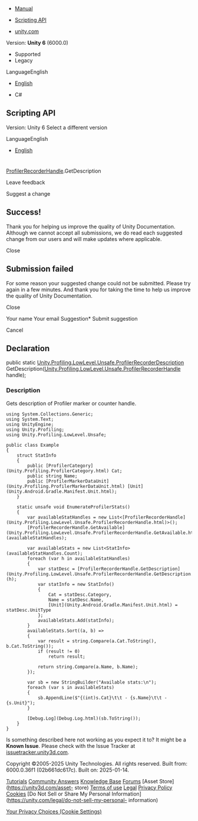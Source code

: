 [ ]()

  * [Manual](../Manual/index.html)
  * [Scripting API](../ScriptReference/index.html)

  * [unity.com](https://unity.com/)

Version: **Unity 6** (6000.0)

  * Supported
  * Legacy

LanguageEnglish

  * [English]()

  * C#

[ ](https://docs.unity3d.com)

## Scripting API

Version: Unity 6 Select a different version

LanguageEnglish

  * [English]()

#
[ProfilerRecorderHandle](Unity.Profiling.LowLevel.Unsafe.ProfilerRecorderHandle.html).GetDescription

Leave feedback

Suggest a change

## Success!

Thank you for helping us improve the quality of Unity Documentation. Although
we cannot accept all submissions, we do read each suggested change from our
users and will make updates where applicable.

Close

## Submission failed

For some reason your suggested change could not be submitted. Please <a>try
again</a> in a few minutes. And thank you for taking the time to help us
improve the quality of Unity Documentation.

Close

Your name Your email Suggestion* Submit suggestion

Cancel

[ ]()

## Declaration

public static
[Unity.Profiling.LowLevel.Unsafe.ProfilerRecorderDescription](Unity.Profiling.LowLevel.Unsafe.ProfilerRecorderDescription.html)
GetDescription([Unity.Profiling.LowLevel.Unsafe.ProfilerRecorderHandle](Unity.Profiling.LowLevel.Unsafe.ProfilerRecorderHandle.html)
handle);

### Description

Gets description of Profiler marker or counter handle.

    
    
    using System.Collections.Generic;
    using System.Text;
    using UnityEngine;
    using Unity.Profiling;
    using Unity.Profiling.LowLevel.Unsafe;  
      
    public class Example
    {
        struct StatInfo
        {
            public [ProfilerCategory](Unity.Profiling.ProfilerCategory.html) Cat;
            public string Name;
            public [ProfilerMarkerDataUnit](Unity.Profiling.ProfilerMarkerDataUnit.html) [Unit](Unity.Android.Gradle.Manifest.Unit.html);
        }  
      
        static unsafe void EnumerateProfilerStats()
        {
            var availableStatHandles = new List<[ProfilerRecorderHandle](Unity.Profiling.LowLevel.Unsafe.ProfilerRecorderHandle.html)>();
            [ProfilerRecorderHandle.GetAvailable](Unity.Profiling.LowLevel.Unsafe.ProfilerRecorderHandle.GetAvailable.html)(availableStatHandles);  
      
            var availableStats = new List<StatInfo>(availableStatHandles.Count);
            foreach (var h in availableStatHandles)
            {
                var statDesc = [ProfilerRecorderHandle.GetDescription](Unity.Profiling.LowLevel.Unsafe.ProfilerRecorderHandle.GetDescription.html)(h);
                var statInfo = new StatInfo()
                {
                    Cat = statDesc.Category,
                    Name = statDesc.Name,
                    [Unit](Unity.Android.Gradle.Manifest.Unit.html) = statDesc.UnitType
                };
                availableStats.Add(statInfo);
            }
            availableStats.Sort((a, b) =>
            {
                var result = string.Compare(a.Cat.ToString(), b.Cat.ToString());
                if (result != 0)
                    return result;  
      
                return string.Compare(a.Name, b.Name);
            });  
      
            var sb = new StringBuilder("Available stats:\n");
            foreach (var s in availableStats)
            {
                sb.AppendLine($"{(int)s.Cat}\t\t - {s.Name}\t\t - {s.Unit}");
            }  
      
            [Debug.Log](Debug.Log.html)(sb.ToString());
        }
    }
    

Is something described here not working as you expect it to? It might be a
**Known Issue**. Please check with the Issue Tracker at
[issuetracker.unity3d.com](https://issuetracker.unity3d.com).

Copyright ©2005-2025 Unity Technologies. All rights reserved. Built from:
6000.0.36f1 (02b661dc617c). Built on: 2025-01-14.

[Tutorials](https://unity3d.com/learn) [Community
Answers](https://answers.unity3d.com) [Knowledge
Base](https://support.unity3d.com/hc/en-us)
[Forums](https://forum.unity3d.com) [Asset Store](https://unity3d.com/asset-
store) [Terms of use](https://docs.unity3d.com/Manual/TermsOfUse.html)
[Legal](https://unity.com/legal) [Privacy
Policy](https://unity.com/legal/privacy-policy)
[Cookies](https://unity.com/legal/cookie-policy) [Do Not Sell or Share My
Personal Information](https://unity.com/legal/do-not-sell-my-personal-
information)

[Your Privacy Choices (Cookie Settings)](javascript:void\(0\);)

